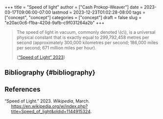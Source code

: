 +++
title = "Speed of light"
author = ["Cash Prokop-Weaver"]
date = 2023-03-17T09:06:00-07:00
lastmod = 2023-12-23T01:02:28-08:00
tags = ["concept", "concept"]
categories = ["concept"]
draft = false
slug = "e20ac0c6-f1ba-420d-9afb-c9f031264a2b"
+++

> The speed of light in vacuum, commonly denoted \\(c\\), is a universal physical constant that is exactly equal to 299,792,458 metres per second (approximately 300,000 kilometres per second; 186,000 miles per second; 671 million miles per hour).
>
> (<a href="#citeproc_bib_item_1">“Speed of Light” 2023</a>)


## Bibliography {#bibliography}

## References

<style>.csl-entry{text-indent: -1.5em; margin-left: 1.5em;}</style><div class="csl-bib-body">
  <div class="csl-entry"><a id="citeproc_bib_item_1"></a>“Speed of Light.” 2023. <i>Wikipedia</i>, March. <a href="https://en.wikipedia.org/w/index.php?title=Speed_of_light&oldid=1144915324">https://en.wikipedia.org/w/index.php?title=Speed_of_light&#38;oldid=1144915324</a>.</div>
</div>
